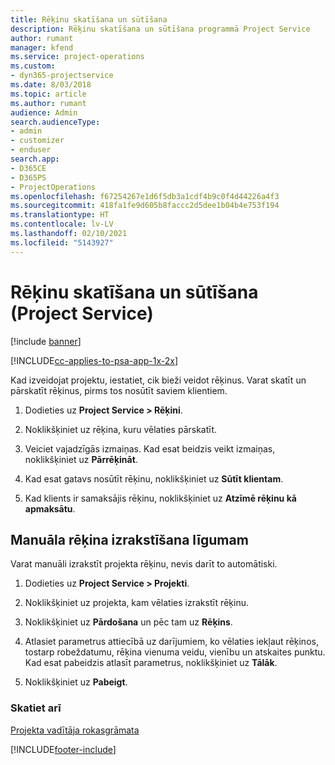 ```yaml
---
title: Rēķinu skatīšana un sūtīšana
description: Rēķinu skatīšana un sūtīšana programmā Project Service
author: rumant
manager: kfend
ms.service: project-operations
ms.custom:
- dyn365-projectservice
ms.date: 8/03/2018
ms.topic: article
ms.author: rumant
audience: Admin
search.audienceType:
- admin
- customizer
- enduser
search.app:
- D365CE
- D365PS
- ProjectOperations
ms.openlocfilehash: f67254267e1d6f5db3a1cdf4b9c0f4d44226a4f3
ms.sourcegitcommit: 418fa1fe9d605b8faccc2d5dee1b04b4e753f194
ms.translationtype: HT
ms.contentlocale: lv-LV
ms.lasthandoff: 02/10/2021
ms.locfileid: "5143927"
---
```

# <a name="view-and-send-invoices-project-service"></a>Rēķinu skatīšana un sūtīšana (Project Service)

[!include [banner](../includes/psa-now-project-operations.md)]

[!INCLUDE[cc-applies-to-psa-app-1x-2x](../includes/cc-applies-to-psa-app-1x-2x.md)]

Kad izveidojat projektu, iestatiet, cik bieži veidot rēķinus. Varat skatīt un pārskatīt rēķinus, pirms tos nosūtīt saviem klientiem.  
  
1.  Dodieties uz **Project Service > Rēķini**.  
  
2.  Noklikšķiniet uz rēķina, kuru vēlaties pārskatīt.  
  
3.  Veiciet vajadzīgās izmaiņas. Kad esat beidzis veikt izmaiņas, noklikšķiniet uz **Pārrēķināt**.  
  
4.  Kad esat gatavs nosūtīt rēķinu, noklikšķiniet uz **Sūtīt klientam**.  
  
5.  Kad klients ir samaksājis rēķinu, noklikšķiniet uz **Atzīmē rēķinu kā apmaksātu**.  
  
## <a name="manually-invoice-a-contract"></a>Manuāla rēķina izrakstīšana līgumam  
 Varat manuāli izrakstīt projekta rēķinu, nevis darīt to automātiski.  
  
1.  Dodieties uz **Project Service > Projekti**.  
  
2.  Noklikšķiniet uz projekta, kam vēlaties izrakstīt rēķinu.  
  
3.  Noklikšķiniet uz **Pārdošana** un pēc tam uz **Rēķins**.  
  
4.  Atlasiet parametrus attiecībā uz darījumiem, ko vēlaties iekļaut rēķinos, tostarp robeždatumu, rēķina vienuma veidu, vienību un atskaites punktu. Kad esat pabeidzis atlasīt parametrus, noklikšķiniet uz **Tālāk**.  
  
5.  Noklikšķiniet uz **Pabeigt**.  
  
### <a name="see-also"></a>Skatiet arī  
 [Projekta vadītāja rokasgrāmata](../psa/project-manager-guide.md)


[!INCLUDE[footer-include](../includes/footer-banner.md)]